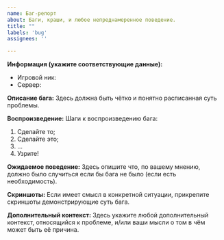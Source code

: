 ```yaml
---
name: Баг-репорт
about: Баги, краши, и любое непреднамеренное поведение.
title: ""
labels: 'bug'
assignees: ''

---
```

<!-- Репорты не соответствующие нашим шаблонам не будут рассматриваться! -->

**Информация (укажите соответствующие данные):**
 - Игровой ник: 
 - Сервер:

**Описание бага:**
Здесь должна быть чётко и понятно расписанная суть проблемы.

**Воспроизведение:**
Шаги к воспроизведению бага:
1. Сделайте то;
2. Сделайте это;
3. ...
4. Узрите!

**Ожидаемое поведение:**
Здесь опишите что, по вашему мнению, должно было случиться если бы бага не было (если есть необходимость).

**Скриншоты:**
Если имеет смысл в конкретной ситуации, прикрепите скриншоты демонстрирующие суть бага.

**Дополнительный контекст:**
Здесь укажите любой дополнительный контекст, относящийся к проблеме, и/или ваши мысли о том в чём может быть её причина.
